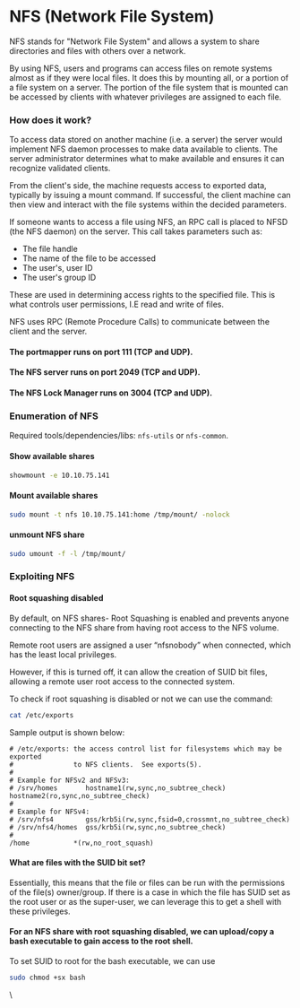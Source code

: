 # NFS (Network File System)

NFS stands for "Network File System" and allows a system to share directories and files with others over a network.&#x20;

By using NFS, users and programs can access files on remote systems almost as if they were local files. It does this by mounting all, or a portion of a file system on a server. The portion of the file system that is mounted can be accessed by clients with whatever privileges are assigned to each file.

### How does it work?

To access data stored on another machine (i.e. a server) the server would implement NFS daemon processes to make data available to clients. The server administrator determines what to make available and ensures it can recognize validated clients.

From the client's side, the machine requests access to exported data, typically by issuing a mount command. If successful, the client machine can then view and interact with the file systems within the decided parameters.

If someone wants to access a file using NFS, an RPC call is placed to NFSD (the NFS daemon) on the server. This call takes parameters such as:

* &#x20;The file handle
* &#x20;The name of the file to be accessed
* &#x20;The user's, user ID
* &#x20;The user's group ID

These are used in determining access rights to the specified file. This is what controls user permissions, I.E read and write of files.

NFS uses RPC (Remote Procedure Calls) to communicate between the client and the server.

#### The portmapper runs on port 111 (TCP and UDP).

#### The NFS server runs on port 2049 (TCP and UDP).

#### The NFS Lock Manager runs on 3004 (TCP and UDP).

### Enumeration of NFS

Required tools/dependencies/libs: `nfs-utils` or `nfs-common`.

#### Show available shares

```bash
showmount -e 10.10.75.141
```

#### Mount available shares

```bash
sudo mount -t nfs 10.10.75.141:home /tmp/mount/ -nolock
```

#### unmount NFS share

```bash
sudo umount -f -l /tmp/mount/
```

### Exploiting NFS

#### Root squashing disabled

By default, on NFS shares- Root Squashing is enabled and prevents anyone connecting to the NFS share from having root access to the NFS volume.&#x20;

Remote root users are assigned a user “nfsnobody” when connected, which has the least local privileges.&#x20;

However, if this is turned off, it can allow the creation of SUID bit files, allowing a remote user root access to the connected system.

To check if root squashing is disabled or not we can use the command:

```bash
cat /etc/exports
```

Sample output is shown below:

```
# /etc/exports: the access control list for filesystems which may be exported
#               to NFS clients.  See exports(5).
#
# Example for NFSv2 and NFSv3:
# /srv/homes       hostname1(rw,sync,no_subtree_check) hostname2(ro,sync,no_subtree_check)
#
# Example for NFSv4:
# /srv/nfs4        gss/krb5i(rw,sync,fsid=0,crossmnt,no_subtree_check)
# /srv/nfs4/homes  gss/krb5i(rw,sync,no_subtree_check)
#
/home           *(rw,no_root_squash)
```

#### What are files with the SUID bit set?&#x20;

Essentially, this means that the file or files can be run with the permissions of the file(s) owner/group. If there is a case in which the file has SUID set as the root user or as the super-user, we can leverage this to get a shell with these privileges.

#### For an NFS share with root squashing disabled, we can upload/copy a bash executable to gain access to the root shell.

To set SUID to root for the bash executable, we can use&#x20;

```bash
sudo chmod +sx bash
```

\
